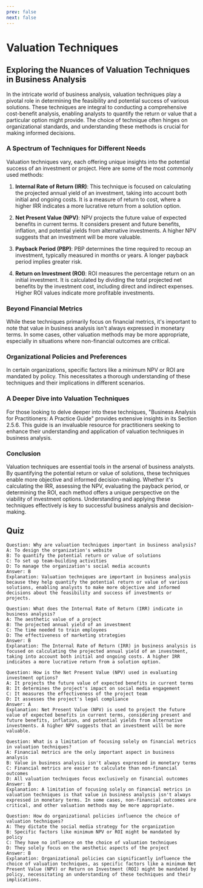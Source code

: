 ```yaml
---
prev: false
next: false
---
```


# Valuation Techniques

## Exploring the Nuances of Valuation Techniques in Business Analysis

In the intricate world of business analysis, valuation techniques play a pivotal role in determining the feasibility and potential success of various solutions. These techniques are integral to conducting a comprehensive cost-benefit analysis, enabling analysts to quantify the return or value that a particular option might provide. The choice of technique often hinges on organizational standards, and understanding these methods is crucial for making informed decisions.

### A Spectrum of Techniques for Different Needs

Valuation techniques vary, each offering unique insights into the potential success of an investment or project. Here are some of the most commonly used methods:

1. **Internal Rate of Return (IRR)**: This technique is focused on calculating the projected annual yield of an investment, taking into account both initial and ongoing costs. It is a measure of return to cost, where a higher IRR indicates a more lucrative return from a solution option.

2. **Net Present Value (NPV)**: NPV projects the future value of expected benefits in current terms. It considers present and future benefits, inflation, and potential yields from alternative investments. A higher NPV suggests that an investment will be more valuable.

3. **Payback Period (PBP)**: PBP determines the time required to recoup an investment, typically measured in months or years. A longer payback period implies greater risk.

4. **Return on Investment (ROI)**: ROI measures the percentage return on an initial investment. It is calculated by dividing the total projected net benefits by the investment cost, including direct and indirect expenses. Higher ROI values indicate more profitable investments.

### Beyond Financial Metrics

While these techniques primarily focus on financial metrics, it's important to note that value in business analysis isn't always expressed in monetary terms. In some cases, other valuation methods may be more appropriate, especially in situations where non-financial outcomes are critical.

### Organizational Policies and Preferences

In certain organizations, specific factors like a minimum NPV or ROI are mandated by policy. This necessitates a thorough understanding of these techniques and their implications in different scenarios.

### A Deeper Dive into Valuation Techniques

For those looking to delve deeper into these techniques, "Business Analysis for Practitioners: A Practice Guide" provides extensive insights in its Section 2.5.6. This guide is an invaluable resource for practitioners seeking to enhance their understanding and application of valuation techniques in business analysis.

### Conclusion

Valuation techniques are essential tools in the arsenal of business analysts. By quantifying the potential return or value of solutions, these techniques enable more objective and informed decision-making. Whether it's calculating the IRR, assessing the NPV, evaluating the payback period, or determining the ROI, each method offers a unique perspective on the viability of investment options. Understanding and applying these techniques effectively is key to successful business analysis and decision-making.

## Quiz

```quiz
Question: Why are valuation techniques important in business analysis?
A: To design the organization's website
B: To quantify the potential return or value of solutions
C: To set up team-building activities
D: To manage the organization's social media accounts
Answer: B
Explanation: Valuation techniques are important in business analysis because they help quantify the potential return or value of various solutions, enabling analysts to make more objective and informed decisions about the feasibility and success of investments or projects.

Question: What does the Internal Rate of Return (IRR) indicate in business analysis?
A: The aesthetic value of a project
B: The projected annual yield of an investment
C: The time needed to train employees
D: The effectiveness of marketing strategies
Answer: B
Explanation: The Internal Rate of Return (IRR) in business analysis is focused on calculating the projected annual yield of an investment, taking into account both initial and ongoing costs. A higher IRR indicates a more lucrative return from a solution option.

Question: How is the Net Present Value (NPV) used in evaluating investment options?
A: It projects the future value of expected benefits in current terms
B: It determines the project's impact on social media engagement
C: It measures the effectiveness of the project team
D: It assesses the project's legal compliance
Answer: A
Explanation: Net Present Value (NPV) is used to project the future value of expected benefits in current terms, considering present and future benefits, inflation, and potential yields from alternative investments. A higher NPV suggests that an investment will be more valuable.

Question: What is a limitation of focusing solely on financial metrics in valuation techniques?
A: Financial metrics are the only important aspect in business analysis
B: Value in business analysis isn't always expressed in monetary terms
C: Financial metrics are easier to calculate than non-financial outcomes
D: All valuation techniques focus exclusively on financial outcomes
Answer: B
Explanation: A limitation of focusing solely on financial metrics in valuation techniques is that value in business analysis isn't always expressed in monetary terms. In some cases, non-financial outcomes are critical, and other valuation methods may be more appropriate.

Question: How do organizational policies influence the choice of valuation techniques?
A: They dictate the social media strategy for the organization
B: Specific factors like minimum NPV or ROI might be mandated by policy
C: They have no influence on the choice of valuation techniques
D: They solely focus on the aesthetic aspects of the project
Answer: B
Explanation: Organizational policies can significantly influence the choice of valuation techniques, as specific factors like a minimum Net Present Value (NPV) or Return on Investment (ROI) might be mandated by policy, necessitating an understanding of these techniques and their implications.

```
